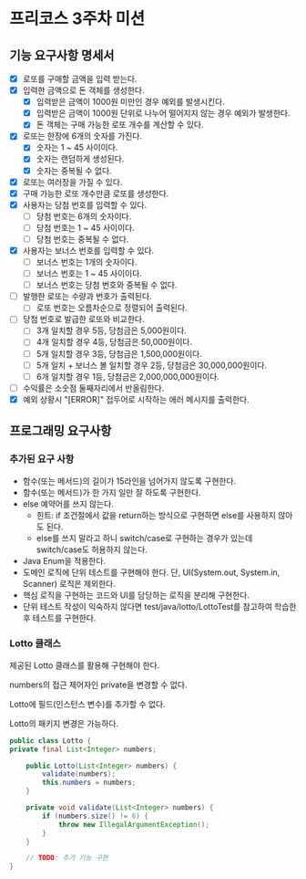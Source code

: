 # 프리코스 3주차 미션

## 기능 요구사항 명세서

- [X] 로또를 구매할 금액을 입력 받는다.
- [X] 입력한 금액으로 돈 객체를 생성한다.
    - [X] 입력받은 금액이 1000원 미만인 경우 예외를 발생시킨다.
    - [X] 입력받은 금액이 1000원 단위로 나누어 떨어지지 않는 경우 예외가 발생한다.
    - [X] 돈 객체는 구매 가능한 로또 개수를 계산할 수 있다.
- [X] 로또는 한장에 6개의 숫자를 가진다.
    - [X] 숫자는 1 ~ 45 사이이다.
    - [X] 숫자는 랜덤하게 생성된다.
    - [X] 숫자는 중복될 수 없다.
- [X] 로또는 여러장을 가질 수 있다.
- [X] 구매 가능한 로또 개수만큼 로또를 생성한다.
- [X] 사용자는 당첨 번호를 입력할 수 있다.
    - [ ] 당첨 번호는 6개의 숫자이다.
    - [ ] 당첨 번호는 1 ~ 45 사이이다.
    - [ ] 당첨 번호는 중복될 수 없다.
- [X] 사용자는 보너스 번호를 입력할 수 있다.
    - [ ] 보너스 번호는 1개의 숫자이다.
    - [ ] 보너스 번호는 1 ~ 45 사이이다.
    - [ ] 보너스 번호는 당첨 번호와 중복될 수 없다.
- [ ] 발행한 로또는 수량과 번호가 출력된다.
  - [ ] 로또 번호는 오름차순으로 정렬되어 출력된다.
- [ ] 당첨 번호로 발급한 로또와 비교한다.
    - [ ] 3개 일치할 경우 5등, 당첨금은 5,000원이다.
    - [ ] 4개 일치할 경우 4등, 당첨금은 50,000원이다.
    - [ ] 5개 일치할 경우 3등, 당첨금은 1,500,000원이다.
    - [ ] 5개 일치 + 보너스 볼 일치할 경우 2등, 당첨금은 30,000,000원이다.
    - [ ] 6개 일치할 경우 1등, 당첨금은 2,000,000,000원이다.
- [ ] 수익률은 소숫점 둘째자리에서 반올림한다.
- [X] 예외 상황시 "[ERROR]" 접두어로 시작하는 에러 메시지를 출력한다.

## 프로그래밍 요구사항

### 추가된 요구 사항
- 함수(또는 메서드)의 길이가 15라인을 넘어가지 않도록 구현한다.
- 함수(또는 메서드)가 한 가지 일만 잘 하도록 구현한다.
- else 예약어를 쓰지 않는다.
    - 힌트: if 조건절에서 값을 return하는 방식으로 구현하면 else를 사용하지 않아도 된다.
    - else를 쓰지 말라고 하니 switch/case로 구현하는 경우가 있는데 switch/case도 허용하지 않는다.
- Java Enum을 적용한다.
- 도메인 로직에 단위 테스트를 구현해야 한다. 단, UI(System.out, System.in, Scanner) 로직은 제외한다.
- 핵심 로직을 구현하는 코드와 UI를 담당하는 로직을 분리해 구현한다.
- 단위 테스트 작성이 익숙하지 않다면 test/java/lotto/LottoTest를 참고하여 학습한 후 테스트를 구현한다.

### Lotto 클래스
제공된 Lotto 클래스를 활용해 구현해야 한다.

numbers의 접근 제어자인 private을 변경할 수 없다.

Lotto에 필드(인스턴스 변수)를 추가할 수 없다.

Lotto의 패키지 변경은 가능하다.

```java
public class Lotto {
private final List<Integer> numbers;

    public Lotto(List<Integer> numbers) {
        validate(numbers);
        this.numbers = numbers;
    }

    private void validate(List<Integer> numbers) {
        if (numbers.size() != 6) {
            throw new IllegalArgumentException();
        }
    }

    // TODO: 추가 기능 구현
}
```


